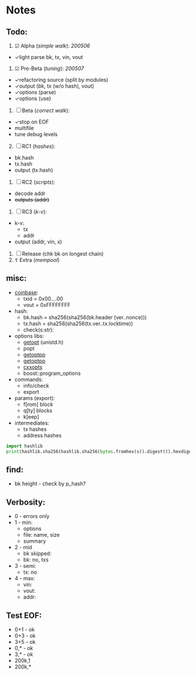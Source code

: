 # Notes

## Todo:
1. &#9745; Alpha (_simple walk_): _200506_
  - &check;light parse bk, tx, vin, vout
1. &#9745; Pre-Beta (_tuning_): _200507_
  - &check;refactoring source (split by modules)
  - &check;output (bk, tx (w/o hash), vout)
  - &check;options (parse)
  - &check;options (use)
1. &#9744; Beta (_correct walk_):
  - &check;stop on EOF
  - multifile
  - tune debug levels
2. &#9744; RC1 (_hashes_):
  - bk.hash
  - tx.hash
  - output (tx.hash)
1. &#9744; RC2 (_scripts_):
  - decode addr
  - ~~outputs (addr)~~
1. &#9744; RC3 (_k-v_):
  - k-v:
     - tx
     - addr
  - output (addr, vin, x)
1. &#9744; Release (chk bk on longest chain)
1. &#9766; Extra (_mempool_)

## misc:
- [coinbase](https://learnmeabitcoin.com/guide/coinbase-transaction):
  - txid = 0x00....00
  - vout = 0xFFFFFFFF
- hash:
  - bk.hash = sha256(sha256(bk.header (ver..nonce)))
  - tx.hash = sha256(sha256(tx.ver..tx.locktime))
  - check(s:str):
- options libs:
  - [getopt](https://www.gnu.org/software/libc/manual/html_node/Using-Getopt.html) (unistd.h)
  - popt
  - [getoptpp](https://bitbucket.org/fudepan/getoptpp)
  - [getoptpp](https://github.com/cgloeckner/getoptpp)
  - [cxxopts](https://github.com/jarro2783/cxxopts)
  - boost::program_options
- commands:
  - info/check
  - export
- params (export):
  - f[rom] block
  - q[ty] blocks
  - k[eep]
- intermediates:
  - tx hashes
  - address hashes

```python
import hashlib
print(hashlib.sha256(hashlib.sha256(bytes.fromhex(s)).digest()).hexdigest())
```

## find:
- bk height - check by p_hash?

## Verbosity:
- 0 - errors only
- 1 - min:
  - options
  - file: name, size
  - summary
- 2 - mid
  - bk skipped:
  - bk: no, txs
- 3 - semi:
  - tx: no
- 4 - max:
  - vin:
  - vout:
  - addr:

## Test EOF:
- 0+1 - ok
- 0+3 - ok
- 3+5 - ok
- 0,\* - ok
- 3,\* - ok
- 200k,1
- 200k,*